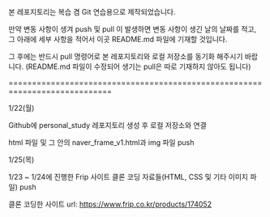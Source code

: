 본 레포지토리는 복습 겸 Git 연습용으로 제작되었습니다.

만약 변동 사항이 생겨 push 및 pull 이 발생하면
변동 사항이 생긴 날의 날짜를 적고, 그 아래에 세부 사항을 적어서 이곳 README.md 파일에 기재할 것입니다.

그 후에는 반드시 pull 명령어로 본 레포지토리와 로컬 저장소를 동기화 해주시기 바랍니다.
(README.md 파일이 수정되어 생기는 pull은 따로 기재하지 않아도 됩니다)

 
 ============================================================================

  
1/22(월) 

Github에 personal_study 레포지토리 생성 후 로컬 저장소와 연결 

html 파일 및 그 안의 naver_frame_v1.html과 img 파일 push


1/25(목)

1/23 ~ 1/24에 진행한 Frip 사이트 클론 코딩 자료들(HTML, CSS 및 기타 이미지 파일) push

클론 코딩한 사이트 url: https://www.frip.co.kr/products/174052
